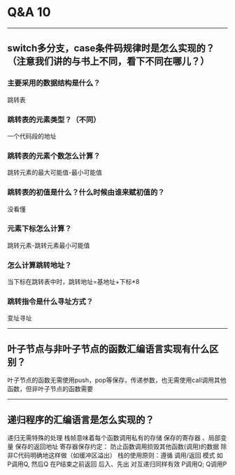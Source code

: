 # Q&A 10

---
## switch多分支，case条件码规律时是怎么实现的？（注意我们讲的与书上不同，看下不同在哪儿？）
### 主要采用的数据结构是什么？  
跳转表
### 跳转表的元素类型？（不同）
一个代码段的地址
### 跳转表的元素个数怎么计算？
跳转元素的最大可能值-最小可能值
### 跳转表的初值是什么？什么时候由谁来赋初值的？
没看懂
### 元素下标怎么计算？
跳转元素-跳转元素最小可能值
### 怎么计算跳转地址？
当下标在跳转表中时，跳转地址=基地址+下标*8
### 跳转指令是什么寻址方式？
变址寻址

---
## 叶子节点与非叶子节点的函数汇编语言实现有什么区别？
叶子节点的函数无需使用push，pop等保存，传递参数，也无需使用call调用其他函数，但非叶子节点的函数需要

---
## 递归程序的汇编语言是怎么实现的？
递归无需特殊的处理
栈帧意味着每个函数调用私有的存储
保存的寄存器 、局部变量
保存的返回地址
寄存器保存约定：
防止函数调用损毁其他函数(调用)的数据
除非C代码明确地这样做（如缓冲区溢出）
栈的使用原则：遵循  调用/返回 模式
如 P调用Q, 然后Q 在P结束之前返回
后入、先出
对互递归同样有效
P调用Q; Q调用P